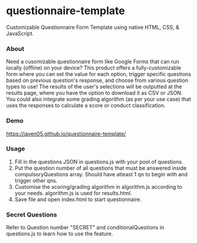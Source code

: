 # questionnaire-template
Customizable Questionnaire Form Template using native HTML, CSS, & JavaScript.

### About
Need a cusomizable questionnaire form like Google Forms that can run locally (offline) on your device? This product offers a fully-customizable form where you can set the value for each option, trigger specific questions based on previous question's response, and choose from various question types to use! The results of the user's selections will be outputted at the results page, where you have the option to download it as CSV or JSON. You could also integrate some grading algorithm (as per your use case) that uses the responses to calculate a score or conduct classification.

### Demo
https://javen05.github.io/questionnaire-template/

### Usage
1. Fill in the questions JSON in questions.js with your pool of questions.
2. Put the question number of all questions that must be answered inside compulsoryQuestions array. Should have atleast 1 qn to begin with and trigger other qns.
3. Customise the scoring/grading algorithm in algorithm.js according to your needs. algorithm.js is used for results.html.
4. Save file and open index.html to start questionnaire.

### Secret Questions
Refer to Question number "SECRET" and conditionalQuestions in questions.js to learn how to use the feature.
